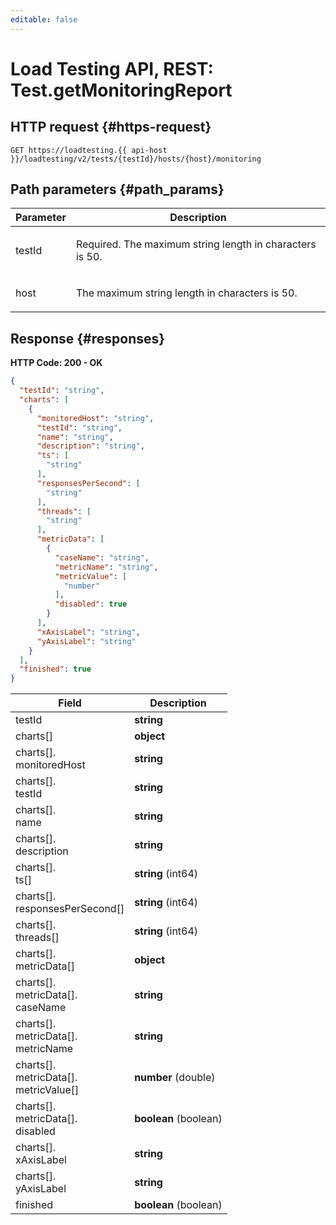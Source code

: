 ```yaml
---
editable: false
---
```


# Load Testing API, REST: Test.getMonitoringReport

 

 
## HTTP request {#https-request}
```
GET https://loadtesting.{{ api-host }}/loadtesting/v2/tests/{testId}/hosts/{host}/monitoring
```
 
## Path parameters {#path_params}
 
Parameter | Description
--- | ---
testId | <p>Required. The maximum string length in characters is 50.</p> 
host | <p>The maximum string length in characters is 50.</p> 
 
## Response {#responses}
**HTTP Code: 200 - OK**

```json 
{
  "testId": "string",
  "charts": [
    {
      "monitoredHost": "string",
      "testId": "string",
      "name": "string",
      "description": "string",
      "ts": [
        "string"
      ],
      "responsesPerSecond": [
        "string"
      ],
      "threads": [
        "string"
      ],
      "metricData": [
        {
          "caseName": "string",
          "metricName": "string",
          "metricValue": [
            "number"
          ],
          "disabled": true
        }
      ],
      "xAxisLabel": "string",
      "yAxisLabel": "string"
    }
  ],
  "finished": true
}
```

 
Field | Description
--- | ---
testId | **string**
charts[] | **object**
charts[].<br>monitoredHost | **string**
charts[].<br>testId | **string**
charts[].<br>name | **string**
charts[].<br>description | **string**
charts[].<br>ts[] | **string** (int64)
charts[].<br>responsesPerSecond[] | **string** (int64)
charts[].<br>threads[] | **string** (int64)
charts[].<br>metricData[] | **object**
charts[].<br>metricData[].<br>caseName | **string**
charts[].<br>metricData[].<br>metricName | **string**
charts[].<br>metricData[].<br>metricValue[] | **number** (double)
charts[].<br>metricData[].<br>disabled | **boolean** (boolean)
charts[].<br>xAxisLabel | **string**
charts[].<br>yAxisLabel | **string**
finished | **boolean** (boolean)